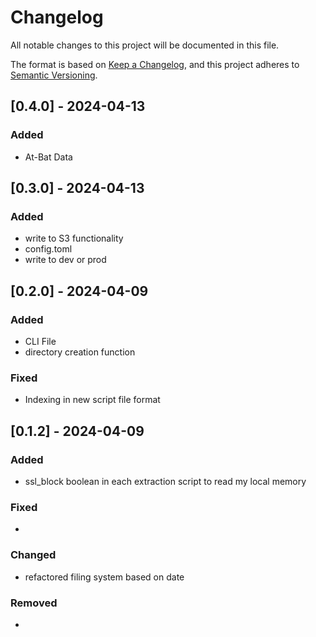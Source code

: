 # Changelog

All notable changes to this project will be documented in this file.

The format is based on [Keep a Changelog](https://keepachangelog.com/en/1.1.0/),
and this project adheres to [Semantic Versioning](https://semver.org/spec/v2.0.0.html).

## [0.4.0] - 2024-04-13

### Added

- At-Bat Data


## [0.3.0] - 2024-04-13

### Added

- write to S3 functionality
- config.toml
- write to dev or prod


## [0.2.0] - 2024-04-09

### Added

- CLI File 
- directory creation function

### Fixed

- Indexing in new script file format

## [0.1.2] - 2024-04-09

### Added

- ssl_block boolean in each extraction script to read my local memory

### Fixed

- 

### Changed

- refactored filing system based on date

### Removed

- 
